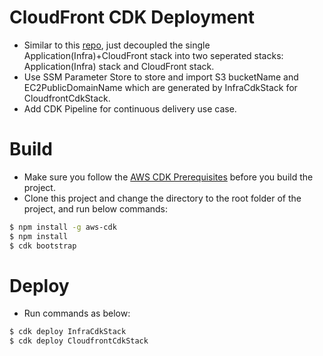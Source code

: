 # CloudFront CDK Deployment

* Similar to this [repo](https://github.com/terrificdm/cloudfrontCDK), just decoupled the single Application(Infra)+CloudFront stack into two seperated stacks: Application(Infra) stack and CloudFront stack.  
* Use SSM Parameter Store to store and import S3 bucketName and EC2PublicDomainName which are generated by InfraCdkStack for CloudfrontCdkStack.  
* Add CDK Pipeline for continuous delivery use case. 

# Build
* Make sure you follow the [AWS CDK Prerequisites](https://docs.aws.amazon.com/cdk/latest/guide/work-with.html#work-with-prerequisites) before you build the project.
* Clone this project and change the directory to the root folder of the project, and run below commands:
```bash
$ npm install -g aws-cdk
$ npm install  
$ cdk bootstrap
```

# Deploy  
* Run commands as below:
```bash
$ cdk deploy InfraCdkStack  
$ cdk deploy CloudfrontCdkStack
```
